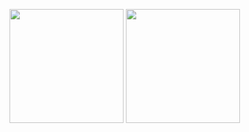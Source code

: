 <img height=200 align="center" src="https://stats.rconjoe.com/api?username=rconjoe&show_icons=true&theme=rose_pine" /> <img height=200 align="center" src="https://stats.rconjoe.com/api/top-langs/?username=rconjoe&hide_progress=true&theme=rose_pine&langs_count=8&card_width=320" />
